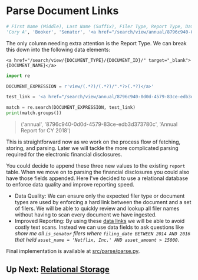 # Parse Document Links

```Python
# First Name (Middle), Last Name (Suffix), Filer Type, Report Type, Date
'Cory A', 'Booker', 'Senator', '<a href="/search/view/annual/8796c940-0d0d-4579-83ce-edb3d373780c/" target="_blank">Annual Report for CY 2018</a>', '05/15/2019'
```

The only column needing extra attention is the Report Type. We can break this down into the following data elements:

`<a href="/search/view/{DOCUMENT_TYPE}/{DOCUMENT_ID}/" target="_blank">{DOCUMENT_NAME}</a>`

```python
import re

DOCUMENT_EXPRESSION = r'view/(.*?)/(.*?)/".*?>(.*?)</a>'

test_link = '<a href="/search/view/annual/8796c940-0d0d-4579-83ce-edb3d373780c/" target="_blank">Annual Report for CY 2018</a>'

match = re.search(DOCUMENT_EXPRESSION, test_link)
print(match.groups())
```
>('annual', '8796c940-0d0d-4579-83ce-edb3d373780c', 'Annual Report for CY 2018')

This is straightforward now as we work on the process flow of fetching, storing, and parsing. Later we will tackle the more complicated parsing required for the electronic financial disclosures.

You could decide to append these three new values to the existing `report` table. When we move on to parsing the financial disclosures you could also have those fields appended. Here I've decided to use a relational database to enforce data quality and improve reporting speed.
- Data Quality: We can ensure only the expected filer type or document types are used by enforcing a hard link between the document and a set of filers. We will be able to quickly review and lookup all filer names without having to scan every document we have ingested.
- Improved Reporting: By using these [data links](https://en.wikipedia.org/wiki/Foreign_key) we will be able to avoid costly text scans. Instead we can use data fields to ask questions like _show me all `is_senator` filers where `filing_date BETWEEN 2014 AND 2016` that held `asset_name = 'Netflix, Inc.' AND asset_amount > 15000`_.

Final implementation is available at [src/parse/parse.py](../src/parse/parse.py).

## Up Next: [Relational Storage](./Process_04_Relational_Storage.md)
